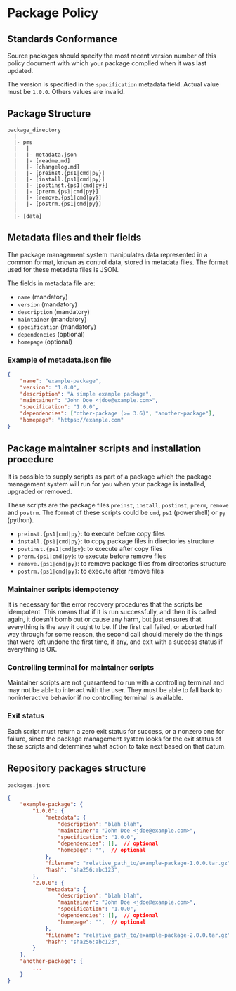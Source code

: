 # Package Policy

## Standards Conformance

Source packages should specify the most recent version number of this policy document with which your package complied when it was last updated.

The version is specified in the `specification` metadata field. Actual value must be `1.0.0`. Others values are invalid.

## Package Structure

```
package_directory
  |
  |- pms
  |   |
  |   |- metadata.json
  |   |- [readme.md]
  |   |- [changelog.md]
  |   |- [preinst.{ps1|cmd|py}]
  |   |- [install.{ps1|cmd|py}]
  |   |- [postinst.{ps1|cmd|py}]
  |   |- [prerm.{ps1|cmd|py}]
  |   |- [remove.{ps1|cmd|py}]
  |   |- [postrm.{ps1|cmd|py}]
  |
  |- [data]
```

## Metadata files and their fields

The package management system manipulates data represented in a common format, known as control data, stored in metadata files. The format used for these metadata files is JSON.

The fields in metadata file are:

* `name` (mandatory)
* `version` (mandatory)
* `description` (mandatory)
* `maintainer` (mandatory)
* `specification` (mandatory)
* `dependencies` (optional)
* `homepage` (optional)

### Example of metadata.json file

```json
{
    "name": "example-package",
    "version": "1.0.0",
    "description": "A simple example package",
    "maintainer": "John Doe <jdoe@example.com>",
    "specification": "1.0.0",
    "dependencies": ["other-package (>= 3.6)", "another-package"],
    "homepage": "https://example.com"
}
```

## Package maintainer scripts and installation procedure

It is possible to supply scripts as part of a package which the package management system will run for you when your package is installed, upgraded or removed.

These scripts are the package files `preinst`, `install`, `postinst`, `prerm`, `remove` and `postrm`. The format of these scripts could be `cmd`, `ps1` (powershell) or `py` (python).

* `preinst.{ps1|cmd|py}`: to execute before copy files
* `install.{ps1|cmd|py}`: to copy package files in directories structure
* `postinst.{ps1|cmd|py}`: to execute after copy files
* `prerm.{ps1|cmd|py}`: to execute before remove files
* `remove.{ps1|cmd|py}`: to remove package files from directories structure
* `postrm.{ps1|cmd|py}`: to execute after remove files

### Maintainer scripts idempotency

It is necessary for the error recovery procedures that the scripts be idempotent. This means that if it is run successfully, and then it is called again, it doesn’t bomb out or cause any harm, but just ensures that everything is the way it ought to be. If the first call failed, or aborted half way through for some reason, the second call should merely do the things that were left undone the first time, if any, and exit with a success status if everything is OK.

### Controlling terminal for maintainer scripts

Maintainer scripts are not guaranteed to run with a controlling terminal and may not be able to interact with the user. They must be able to fall back to noninteractive behavior if no controlling terminal is available.

### Exit status

Each script must return a zero exit status for success, or a nonzero one for failure, since the package management system looks for the exit status of these scripts and determines what action to take next based on that datum.

## Repository packages structure

`packages.json`:

```json
{
    "example-package": {
        "1.0.0": {
            "metadata": {
                "description": "blah blah",
                "maintainer": "John Doe <jdoe@example.com>",
                "specification": "1.0.0",
                "dependencies": [],  // optional
                "homepage": "",  // optional
            },
            "filename": "relative_path_to/example-package-1.0.0.tar.gz",
            "hash": "sha256:abc123",
        },
        "2.0.0": {
            "metadata": {
                "description": "blah blah",
                "maintainer": "John Doe <jdoe@example.com>",
                "specification": "1.0.0",
                "dependencies": [],  // optional
                "homepage": "",  // optional
            },
            "filename": "relative_path_to/example-package-2.0.0.tar.gz",
            "hash": "sha256:abc123",
        }
    },
    "another-package": {
        ...
    }
}
```
